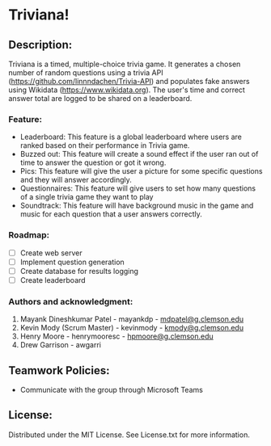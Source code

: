# Triviana!

## Description:

Triviana is a timed, multiple-choice trivia game. It generates a chosen number of random questions using a trivia API (https://github.com/linnndachen/Trivia-API) and populates fake answers using Wikidata (https://www.wikidata.org). The user's time and correct answer total are logged to be shared on a leaderboard. 

### Feature: 

- Leaderboard: This feature is a global leaderboard where users are ranked based on their performance in Trivia game.
- Buzzed out: This feature will create a sound effect if the user ran out of time to answer the question or got it wrong.
- Pics: This feature will give the user a picture for some specific questions and they will answer accordingly.
- Questionnaires: This feature will give users to set how many questions of a single trivia game they want to play
- Soundtrack: This feature will have background music in the game and music for each question that a user answers correctly. 

### Roadmap:
- [ ] Create web server
- [ ] Implement question generation
- [ ] Create database for results logging
- [ ] Create leaderboard

### Authors and acknowledgment:

1. Mayank Dineshkumar Patel - mayankdp - mdpatel@g.clemson.edu
2. Kevin Mody (Scrum Master) - kevinmody - kmody@g.clemson.edu
3. Henry Moore - henrymooresc - hpmoore@g.clemson.edu
4. Drew Garrison - awgarri

## Teamwork Policies:

- Communicate with the group through Microsoft Teams

## License:

Distributed under the MIT License. See License.txt for more information.

